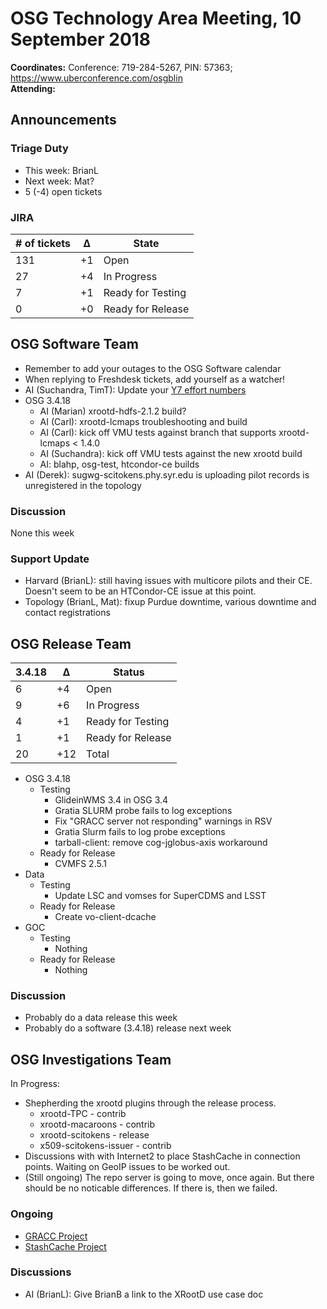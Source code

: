 # OSG Technology Area Meeting, 10 September 2018

**Coordinates:** Conference: 719-284-5267, PIN: 57363; <https://www.uberconference.com/osgblin>  
**Attending:**   


## Announcements


### Triage Duty

-   This week: BrianL
-   Next week: Mat?
-   5 (-4) open tickets


### JIRA

| # of tickets | &Delta; | State             |
|------------ |------- |----------------- |
| 131          | +1      | Open              |
| 27           | +4      | In Progress       |
| 7            | +1      | Ready for Testing |
| 0            | +0      | Ready for Release |


## OSG Software Team

-   Remember to add your outages to the OSG Software calendar
-   When replying to Freshdesk tickets, add yourself as a watcher!
-   AI (Suchandra, TimT): Update your [Y7 effort numbers](https://docs.google.com/spreadsheets/d/1Rm7Mw6dQqxtQF_xsfj8N4ySYGoBGjEE6TuIZFWOp-5k/edit?usp=sharing)
-   OSG 3.4.18  
    -   AI (Marian) xrootd-hdfs-2.1.2 build?
    -   AI (Carl): xrootd-lcmaps troubleshooting and build
    -   AI (Carl): kick off VMU tests against branch that supports xrootd-lcmaps < 1.4.0
    -   AI (Suchandra): kick off VMU tests against the new xrootd build
    -   AI: blahp, osg-test, htcondor-ce builds
-   AI (Derek): sugwg-scitokens.phy.syr.edu is uploading pilot records is unregistered in the topology


### Discussion

None this week  


### Support Update

-   Harvard (BrianL): still having issues with multicore pilots and their CE. Doesn't seem to be an HTCondor-CE issue at this point.
-   Topology (BrianL, Mat): fixup Purdue downtime, various downtime and contact registrations


## OSG Release Team

| 3.4.18 | &Delta; | Status            |
|------ |------- |----------------- |
| 6      | +4      | Open              |
| 9      | +6      | In Progress       |
| 4      | +1      | Ready for Testing |
| 1      | +1      | Ready for Release |
| 20     | +12     | Total             |

-   OSG 3.4.18
    -   Testing
        -   GlideinWMS 3.4 in OSG 3.4
        -   Gratia SLURM probe fails to log exceptions
        -   Fix "GRACC server not responding" warnings in RSV
        -   Gratia Slurm fails to log probe exceptions
        -   tarball-client: remove cog-jglobus-axis workaround
    -   Ready for Release
        -   CVMFS 2.5.1
-   Data
    -   Testing
        -   Update LSC and vomses for SuperCDMS and LSST
    -   Ready for Release
        -   Create vo-client-dcache
-   GOC
    -   Testing
        -   Nothing
    -   Ready for Release
        -   Nothing


### Discussion

-   Probably do a data release this week
-   Probably do a software (3.4.18) release next week

## OSG Investigations Team

In Progress:  

-   Shepherding the xrootd plugins through the release process.  
    -   xrootd-TPC - contrib
    -   xrootd-macaroons - contrib
    -   xrootd-scitokens - release
    -   x509-scitokens-issuer - contrib
-   Discussions with with Internet2 to place StashCache in connection points. Waiting on GeoIP issues to be worked out.
-   (Still ongoing) The repo server is going to move, once again.  But there should be no noticable differences.  If there is, then we failed.


### Ongoing

-   [GRACC Project](https://opensciencegrid.atlassian.net/projects/GRACC)
-   [StashCache Project](http://opensciencegrid.org/docs/data/stashcache/overview/)


### Discussions

-   AI (BrianL): Give BrianB a link to the XRootD use case doc
